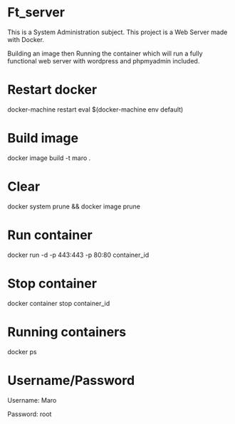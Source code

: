 # Ft_server
 This is a System Administration subject. This project is a Web Server made with Docker.
 
 Building an image then Running the container which will run a fully functional web server with wordpress and phpmyadmin included. 

# Restart docker
docker-machine restart
eval $(docker-machine env default)

# Build image
docker image build -t maro .

# Clear
docker system prune
&&
docker image prune

# Run container
docker run -d -p 443:443 -p 80:80 container_id

# Stop container
docker container stop container_id

# Running containers
docker ps 

# Username/Password
Username: Maro

Password: root
